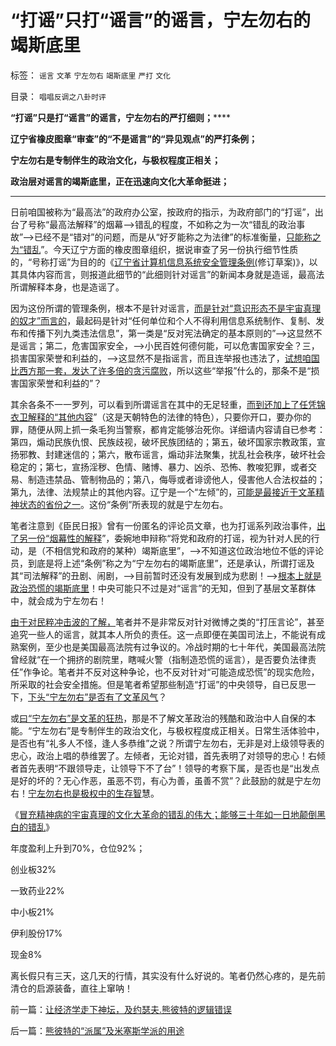 # “打谣”只打“谣言”的谣言，宁左勿右的竭斯底里

标签： `谣言` `文革` `宁左勿右` `竭斯底里` `严打` `文化` 

目录： `唱唱反调之八卦时评`

**“打谣”只是打“谣言”的谣言，宁左勿右的严打细则；******

**辽宁省橡皮图章“审查”的“不是谣言”的“异见观点”的严打条例；**

**宁左勿右是专制伴生的政治文化，与极权程度正相关；**

**政治层对谣言的竭斯底里，正在迅速向文化大革命挺进；**

****

日前咱国被称为“最高法”的政府办公室，按政府的指示，为政府部门的“打谣”，出台了号称“最高法解释”的烟幕——>错乱的程度，不如称之为一次“错乱的政治事故”——>已经不是“错对”的问题，而是从“好歹能称之为法律”的标准衡量，[只能称之为“错乱](../../../2013/9/23/毛主席的文革可以说是挺伟大的.md)”。今天辽宁方面的橡皮图章组织，据说审查了另一份执行细节性质的，“号称打谣”为目的的《[辽宁省计算机信息系统安全管理条例(](http://news.sina.com.cn/c/2013-09-24/030028281919.shtml)修订草案)》，以其具体内容而言，则报道此细节的“此细则针对谣言”的新闻本身就是造谣，最高法所谓解释本身，也是造谣了。

因为这份所谓的管理条例，根本不是针对谣言，[而是针对“意识形态不是宇宙真理的奴才”而言的](../../../2013/8/25/“inalienable，不可让渡的权力”的“敌对意识形态”.md)，最起码是针对“任何单位和个人不得利用信息系统制作、复制、发布和传播下列九类违法信息”，第一类是“反对宪法确定的基本原则的”——>这显然不是谣言；第二，危害国家安全，——>小民百姓何德何能，可以危害国家安全？三，损害国家荣誉和利益的，——>这显然不是指谣言，而且连举报也违法了，[试想咱国比西方那一套，发达了许多倍的贪污腐败](../../../2013/6/22/反腐败只是宣传和安慰，临时工说明政府边际的客观存在.md)，所以这些“举报”什么的，那条不是“损害国家荣誉和利益的”？

其余各条不一一罗列，可以看到所谓谣言在其中的无足轻重，[而到还加上了任凭锦衣卫解释的“其他内容](../../../2013/7/15/警察权不是锦衣卫，法治不是监管，米兰达忠告不是放纵犯罪.md)”（这是天朝特色的法律的特色），只要你开口，要办你的罪，随便从网上抓一条毛狗当警察，都肯定能够治死你。详细请内容请自已参考：第四，煽动民族仇恨、民族歧视，破坏民族团结的；第五，破坏国家宗教政策，宣扬邪教、封建迷信的；第六，散布谣言，煽动非法聚集，扰乱社会秩序，破坏社会稳定的；第七，宣扬淫秽、色情、赌博、暴力、凶杀、恐怖、教唆犯罪，或者交易、制造违禁品、管制物品的；第八，侮辱或者诽谤他人，侵害他人合法权益的；第九，法律、法规禁止的其他内容。辽宁是一个“左倾”的，[可能是最接近于文革精神状态的省份之一](http://darthvad.blog.163.com/blog/static/53399470201110141820367/)。这份“条例”所表现的就是宁左勿右。



笔者注意到《臣民日报》曾有一份匿名的评论员文章，也为打谣系列政治事件，[出了另一份“烟幕性的解释](../../../2013/1/5/“有魄力，敢折腾”，掩护标准答案的烟幕.md)”，委婉地申辩称“将党和政府的打谣，视为针对人民的行动，是（不相信党和政府的某种）竭斯底里”，——>不知道这位政治地位不低的评论员，到底是将上述“条例”称之为“宁左勿右的竭斯底里”，还是承认，所谓打谣及其“司法解释”的丑剧、闹剧，——>目前暂时还没有发展到成为悲剧！——>[根本上就是政治恐慌的竭斯底里](../../../2013/9/1/专制一般是温和的，极权出现在专制的政治恐慌时期.md)！中央可能只不过是对“谣言”的无知，但到了基层文革群体中，就会成为宁左勿右！

[由于对民粹冲击波的了解，](../../../2012/4/3/对紧急状态法不必过分解读，法治不是信仰.md)笔者并不是非常反对针对微博之类的“打压言论”，甚至追究一些人的谣言，就其本人所负的责任。这一点即便在美国司法上，不能说有成熟案例，至少也是美国最高法院有过争议的。冷战时期的七十年代，美国最高法院曾经就“在一个拥挤的剧院里，瞎喊火警（指制造恐慌的谣言），是否要负法律责任”作争论。笔者并不反对这种争论，也不反对针对“可能造成恐慌”的现实危险，所采取的社会安全措施。但是笔者希望那些制造“打谣”的中央领导，自已反思一下，[下头“宁左勿右”是否有了文革风气](../../../2012/1/31/阿姆利则惨案；帝国中庸政治“不能精确行政”；.md)？

或[曰“宁左勿右”是文革的狂热](../../../2012/4/20/没有受害人的“正义”的受害人.md)，那是不了解文革政治的残酷和政治中人自保的本能。“宁左勿右”是专制伴生的政治文化，与极权程度成正相关。日常生活体验中，是否也有“礼多人不怪，逢人多恭维”之说？所谓宁左勿右，无非是对上级领导表的忠心，政治上唱的恭维罢了。左倾者，无论对错，首先表明了对领导的忠心！右倾者首先表明“不跟领导走，让领导下不了台”！领导的考察下属，是否也是“出发点是好的坏的？无心作恶，虽恶不罚，有心为善，虽善不赏”？此鼓励的就是宁左勿右！[宁左勿右也是极权中的生存智](../../../2009/12/1/“人在江湖，身不由已”.md)慧。

《[冒充精神病的宇宙真理的文化大革命的错乱的伟大；能够三十年如一日地颠倒黑白的错乱](../../../2013/9/23/毛主席的文革可以说是挺伟大的.md)》



年度盈利上升到70%，仓位92%；

创业板32%

一致药业22%

中小板21%

伊利股份17%

现金8%

离长假只有三天，这几天的行情，其实没有什么好说的。笔者仍然心疼的，是先前清仓的启源装备，直往上窜呐！



前一篇：[让经济学走下神坛，及约瑟夫.熊彼特的逻辑错误](../../../2013/9/24/让经济学走下神坛，及约瑟夫.熊彼特的逻辑错误.md)

后一篇：[熊彼特的“派属”及米塞斯学派的用途](../../../2013/9/25/熊彼特的“派属”及米塞斯学派的用途.md)